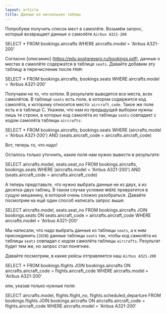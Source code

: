 ```yaml
---
layout: article
title: Данные из нескольких таблиц
---
```


Попробуем получить список мест в самолёте. Возьмём запрос, который возвращает данные о самолёте `Airbus A321-200`

  SELECT *
  FROM bookings.aircrafts
  WHERE aircrafts.model = 'Airbus A321-200'

Согласно [описанию] (https://edu.postgrespro.ru/bookings.pdf), данные о местах в самолёте содержатся в таблице `seats`.
Давайте добавим эту таблицу в перечисление после `FROM`:

  SELECT *
  FROM bookings.aircrafts, bookings.seats
  WHERE aircrafts.model = 'Airbus A321-200'

Получаем не то, что хотели. В результате выводятся все места, всех самолётов. В таблице `seats` есть поле, в котором содержится код самолёта, к которому относится место: `aircraft_code`. Такое же поле есть и в таблице С. Укажем, что нам из предыдущей выборки нужны лишь те строки, в которых код самолёта из таблицы `seats` совпадает с кодом самолёта таблицы `aircrafts`:

  SELECT *
  FROM bookings.aircrafts, bookings.seats
  WHERE (aircrafts.model = 'Airbus A321-200') AND (seats.aircraft_code = aircrafts.aircraft_code)

Вот, теперь то, что надо!

Осталось только уточнить, какие поля нам нужно вывести в результате:

  SELECT aircrafts.model, seats.seat_no
  FROM bookings.aircrafts, bookings.seats
  WHERE (aircrafts.model = 'Airbus A321-200') AND (seats.aircraft_code = aircrafts.aircraft_code)

А теперь представьте, что нужно выбрать данные не из двух, а из десятка-двух таблиц. В таком случае условие `WHERE` превратится в сущую мешанину, в которой очень сложно разобраться. Давайте посмотрим на ещё один способ написать запрос выше:

  SELECT aircrafts.model, seats.seat_no
  FROM bookings.aircrafts
    JOIN bookings.seats ON seats.aircraft_code = aircrafts.aircraft_code
  WHERE aircrafts.model = 'Airbus A321-200'

Мы написали, что надо выбрать данные из таблицы `seats`, а к ним присоединить (`JOIN`) данные таблицы `seats` так, чтобы код самолёта из таблицы `seats` совпадал с кодом самолёта таблицы `aircrafts`.
Результат будет тем же, но запрос стал понятнее.

Давайте посмотрим, в какие рейсы отправляется наш `Airbus A321-200`

  SELECT *
  FROM bookings.flights
    JOIN bookings.aircrafts ON aircrafts.aircraft_code = flights.aircraft_code
  WHERE aircrafts.model = 'Airbus A321-200'

или, указав только нужные поля:

  SELECT aircrafts.model, flights.flight_no, flights.scheduled_departure
  FROM bookings.flights
    JOIN bookings.aircrafts ON aircrafts.aircraft_code = flights.aircraft_code
  WHERE aircrafts.model = 'Airbus A321-200'  
